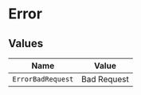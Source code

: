 # Error


## Values

| Name              | Value             |
| ----------------- | ----------------- |
| `ErrorBadRequest` | Bad Request       |